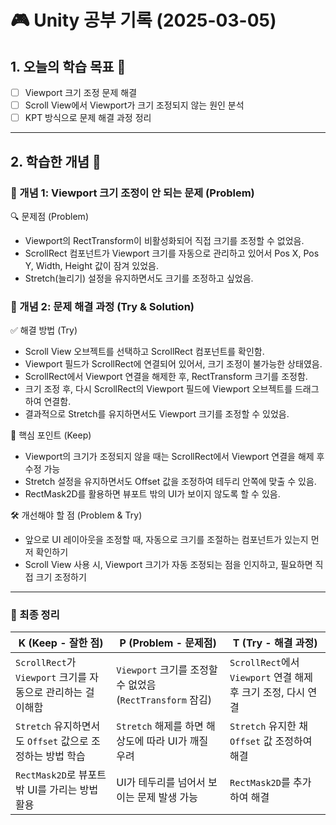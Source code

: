 # 🎮 Unity 공부 기록 (2025-03-05)

## 1. 오늘의 학습 목표 🎯
- [ ] Viewport 크기 조정 문제 해결
- [ ] Scroll View에서 Viewport가 크기 조정되지 않는 원인 분석
- [ ] KPT 방식으로 문제 해결 과정 정리

---

## 2. 학습한 개념 📝
### 🔹 개념 1: Viewport 크기 조정이 안 되는 문제 (Problem)
🔍 문제점 (Problem)  
- Viewport의 RectTransform이 비활성화되어 직접 크기를 조정할 수 없었음.
- ScrollRect 컴포넌트가 Viewport 크기를 자동으로 관리하고 있어서 Pos X, Pos Y, Width, Height 값이 잠겨 있었음.
- Stretch(늘리기) 설정을 유지하면서도 크기를 조정하고 싶었음.

### 🔹 개념 2: 문제 해결 과정 (Try & Solution)
✅ 해결 방법 (Try)    
- Scroll View 오브젝트를 선택하고 ScrollRect 컴포넌트를 확인함.
- Viewport 필드가 ScrollRect에 연결되어 있어서, 크기 조정이 불가능한 상태였음.
- ScrollRect에서 Viewport 연결을 해제한 후, RectTransform 크기를 조정함.
- 크기 조정 후, 다시 ScrollRect의 Viewport 필드에 Viewport 오브젝트를 드래그하여 연결함.
- 결과적으로 Stretch를 유지하면서도 Viewport 크기를 조정할 수 있었음.

🎯 핵심 포인트 (Keep)  
- Viewport의 크기가 조정되지 않을 때는 ScrollRect에서 Viewport 연결을 해제 후 수정 가능
- Stretch 설정을 유지하면서도 Offset 값을 조정하여 테두리 안쪽에 맞출 수 있음.
- RectMask2D를 활용하면 뷰포트 밖의 UI가 보이지 않도록 할 수 있음.

🛠 개선해야 할 점 (Problem & Try)  
- 앞으로 UI 레이아웃을 조정할 때, 자동으로 크기를 조절하는 컴포넌트가 있는지 먼저 확인하기
- Scroll View 사용 시, Viewport 크기가 자동 조정되는 점을 인지하고, 필요하면 직접 크기 조정하기

---
### 🚀 최종 정리
| K (Keep - 잘한 점) | P (Problem - 문제점) | T (Try - 해결 과정) |
|------------------|------------------|------------------|
| `ScrollRect`가 `Viewport` 크기를 자동으로 관리하는 걸 이해함 | `Viewport` 크기를 조정할 수 없었음 (`RectTransform` 잠김) | `ScrollRect`에서 `Viewport` 연결 해제 후 크기 조정, 다시 연결 |
| `Stretch` 유지하면서도 `Offset` 값으로 조정하는 방법 학습 | `Stretch` 해제를 하면 해상도에 따라 UI가 깨질 우려 | `Stretch` 유지한 채 `Offset` 값 조정하여 해결 |
| `RectMask2D`로 뷰포트 밖 UI를 가리는 방법 활용 | UI가 테두리를 넘어서 보이는 문제 발생 가능 | `RectMask2D`를 추가하여 해결 |

